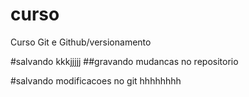 # curso
Curso Git e Github/versionamento

#salvando kkkjjjjj
##gravando mudancas no repositorio

#salvando modificacoes no git
hhhhhhhh